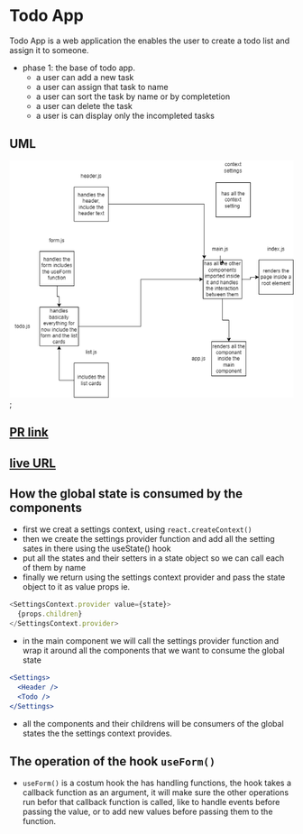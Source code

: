 # Todo App

Todo App is a web application the enables the user to create a todo list and assign it to someone.

- phase 1: the base of todo app.
  - a user can add a new task
  - a user can assign that task to name
  - a user can sort the task by name or by completetion
  - a user can delete the task
  - a user is can display only the incompleted tasks

## UML

![UML](./assets/ToDoAppUML.png);

## [PR link](https://github.com/Mhsalameh/todo-app/pull/4)

## [live URL](https://coruscating-marigold-6319f2.netlify.app/)

## How the global state is consumed by the components

- first we creat a settings context, using `react.createContext()`
- then we create the settings provider function and add all the setting sates in there using the useState() hook
- put all the states and their setters in a state object so we can call each of them by name
- finally we return using the settings context provider and pass the state object to it as value props ie.

```js
<SettingsContext.provider value={state}>
  {props.children}
</SettingsContext.provider>
```

- in the main component we will call the settings provider function and wrap it around all the components that we want to consume the global state

```jsx
<Settings>
  <Header />
  <Todo />
</Settings>
```

- all the components and their childrens will be consumers of the global states the the settings context provides.

## The operation of the hook `useForm()`

- `useForm()` is a costum hook the has handling functions, the hook takes a callback function as an argument, it will make sure the other operations run befor that callback function is called, like to handle events before passing the value, or to add new values before passing them to the function.
